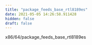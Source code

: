 ```yaml
---
title: "package_feeds_base_rtl8189es"
date: 2021-05-05 14:26:58.911428
hidden: false
draft: false
---
```


x86/64/package_feeds_base_rtl8189es

